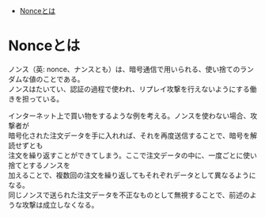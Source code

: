 <!-- TOC START min:1 max:3 link:true asterisk:false update:true -->
- [Nonceとは](#nonceとは)
<!-- TOC END -->


# Nonceとは

ノンス（英: nonce、ナンスとも）は、暗号通信で用いられる、使い捨てのランダムな値のことである。  
ノンスはたいてい、認証の過程で使われ、リプレイ攻撃を行えないようにする働きを担っている。  

インターネット上で買い物をするような例を考える。ノンスを使わない場合、攻撃者が  
暗号化された注文データを手に入れれば、それを再度送信することで、暗号を解読せずとも  
注文を繰り返すことができてしまう。ここで注文データの中に、一度ごとに使い捨てとするノンスを  
加えることで、複数回の注文を繰り返してもそれぞれデータとして異なるようになる。  
同じノンスで送られた注文データを不正なものとして無視することで、前述のような攻撃は成立しなくなる。
